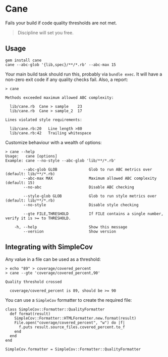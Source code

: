 # Cane

Fails your build if code quality thresholds are not met.

> Discipline will set you free.

## Usage

    gem install cane
    cane --abc-glob '{lib,spec}/**/*.rb' --abc-max 15

Your main build task should run this, probably via `bundle exec`. It will have
a non-zero exit code if any quality checks fail. Also, a report:

    > cane

    Methods exceeded maximum allowed ABC complexity:

      lib/cane.rb  Cane > sample    23
      lib/cane.rb  Cane > sample_2  17

    Lines violated style requirements:

      lib/cane.rb:20   Line length >80
      lib/cane.rb:42   Trailing whitespace

Customize behaviour with a wealth of options:

    > cane --help
    Usage:   cane [options]
    Example: cane --no-style --abc-glob 'lib/**/*.rb'

            --abc-glob GLOB              Glob to run ABC metrics over (default: lib/**/*.rb)
            --abc-max MAX                Maximum allowed ABC complexity (default: 15)
            --no-abc                     Disable ABC checking

            --style-glob GLOB            Glob to run style metrics over (default: lib/**/*.rb)
            --no-style                   Disable style checking

            --gte FILE,THRESHOLD         If FILE contains a single number, verify it is >= to THRESHOLD.

        -h, --help                       Show this message
            --version                    Show version

## Integrating with SimpleCov

Any value in a file can be used as a threshold:

    > echo "89" > coverage/covered_percent
    > cane --gte 'coverage/covered_percent,90'

    Quality threshold crossed

      coverage/covered_percent is 89, should be >= 90

You can use a `SimpleCov` formatter to create the required file:

    class SimpleCov::Formatter::QualityFormatter
      def format(result)
        SimpleCov::Formatter::HTMLFormatter.new.format(result)
        File.open("coverage/covered_percent", "w") do |f|
          f.puts result.source_files.covered_percent.to_f
        end
      end
    end

    SimpleCov.formatter = SimpleCov::Formatter::QualityFormatter
